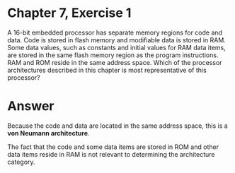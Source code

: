 # Chapter 7, Exercise 1

A 16-bit embedded processor has separate memory regions for code and data. Code is stored in flash memory and modifiable data is stored in RAM. Some data values, such as constants and initial values for RAM data items, are stored in the same flash memory region as the program instructions. RAM and ROM reside in the same address space. Which of the processor architectures described in this chapter is most representative of this processor?

# Answer
Because the code and data are located in the same address space, this is a **von Neumann architecture**.

The fact that the code and some data items are stored in ROM and other data items reside in RAM is not relevant to determining the architecture category.
